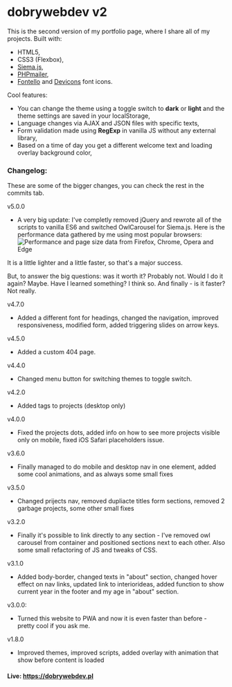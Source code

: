 # dobrywebdev v2

This is the second version of my portfolio page, where I share all of my projects.
Built with:
- HTML5,
- CSS3 (Flexbox),
- [Siema.js](https://github.com/pawelgrzybek/siema),
- [PHPmailer](https://github.com/PHPMailer/PHPMailer),
- [Fontello](https://github.com/fontello/fontello) and [Devicons](https://github.com/vorillaz/devicons) font icons.

Cool features:
- You can change the theme using a toggle switch to **dark** or **light** and the theme settings are saved in your localStorage,
- Language changes via AJAX and JSON files with specific texts,
- Form validation made using **RegExp** in vanilla JS without any external library,
- Based on a time of day you get a different welcome text and loading overlay background color,

### Changelog:

These are some of the bigger changes, you can check the rest in the commits tab.

v5.0.0
- A very big update: I've completly removed jQuery and rewrote all of the scripts to vanilla ES6 and switched OwlCarousel for Siema.js. Here is the performance data gathered by me using most popular browsers:
![Performance and page size data from Firefox, Chrome, Opera and Edge](https://i.imgur.com/iHlKtkE.png "Performance and page size data from Firefox, Chrome, Opera and Edge")

It is a little lighter and a little faster, so that's a major success.

But, to answer the big questions: was it worth it? Probably not. Would I do it again? Maybe. Have I learned something? I think so. And finally - is it faster? Not really.

v4.7.0
- Added a different font for headings, changed the navigation, improved responsiveness, modified form, added triggering slides on arrow keys.

v4.5.0
- Added a custom 404 page.

v4.4.0
- Changed menu button for switching themes to toggle switch.

v4.2.0
- Added tags to projects (desktop only)

v4.0.0
- Fixed the projects dots, added info on how to see more projects visible only on mobile, fixed iOS Safari placeholders issue.

v3.6.0
- Finally managed to do mobile and desktop nav in one element, added some cool animations, and as always some small fixes

v3.5.0
- Changed prijects nav, removed dupliacte titles form sections, removed 2 garbage projects, some other small fixes

v3.2.0
- Finally it's possible to link directly to any section - I've removed owl carousel from container and positioned sections next to each other. Also some small refactoring of JS and tweaks of CSS.

v3.1.0
- Added body-border, changed texts in "about" section, changed hover effect on nav links, updated link to interiorideas, added function to show current year in the footer and my age in "about" section.

v3.0.0: 
- Turned this website to PWA and now it is even faster than before - pretty cool if you ask me.

v1.8.0 
- Improved themes, improved scripts, added overlay with animation that
show before content is loaded

#### Live: https://dobrywebdev.pl